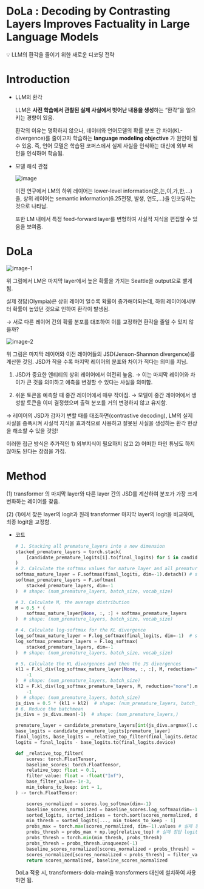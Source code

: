 # DoLa : Decoding by Contrasting Layers Improves Factuality in Large Language Models

<aside>
💡 LLM의 환각을 줄이기 위한 새로운 디코딩 전략

</aside>

# Introduction

- LLM의 환각
    
    LLM은 **사전 학습에서 관찰된 실제 사실에서 벗어난 내용을 생성**하는 “환각”을 일으키는 경향이 있음. 
    
    환각의 이유는 명확하지 않으나, 데이터와 언어모델의 확률 분포 간 차이(KL-divergence)를 줄이고자 학습하는 **language modeling objective** 가 원인이 될 수 있음. 즉, 언어 모델은 학습된 코퍼스에서 실제 사실을 인식하는 대신에 외부 패턴을 인식하며 학습됨. 
    
- 모델 해석 관점
    
    ![image](https://github.com/user-attachments/assets/d0b70fca-bba4-46ed-a6c5-e828656a8203)

    
    이전 연구에서 LM의 하위 레이어는 lower-level information(은,는,이,가,한,…)을, 상위 레이어는 semantic information(6.25전쟁, 발생, 연도,…)을 인코딩하는 것으로 나타남. 
    
    또한 LM 내에서 특정 feed-forward layer를 변형하여 사실적 지식을 편집할 수 있음을 보여줌. 
    

# DoLa

![image-1](https://github.com/user-attachments/assets/ac039efa-fdff-4b50-839c-d45deca16740)

위 그림에서 LM은 마지막 layer에서 높은 확률을 가지는 Seattle을 output으로 뱉게 됨. 

실제 정답(Olympia)은 상위 레이어 일수록 확률이 증가해야되는데, 하위 레이어에서부터 확률이 높았던 것으로 인하여 환각이 발생됨. 

→ 서로 다른 레이어 간의 확률 분포를 대조하여 이를 교정하면 환각을 줄일 수 있지 않을까?

![image-2](https://github.com/user-attachments/assets/46d21d5a-feb2-4909-9ca8-7457a2e0eb15)


위 그림은 마지막 레이어와 이전 레이어들의 JSD(Jenson-Shannon divergence)를 계산한 것임. JSD가 작을 수록 마지막 레이어의 분포와 차이가 적다는 의미를 지님. 

1) JSD가 중요한 엔티티의 상위 레이어에서 여전히 높음. → 이는 마지막 레이어와 차이가 큰 것을 의미하고 예측을 변경할 수 있다는 사실을 의미함.

2) 쉬운 토큰을 예측할 때 중간 레이어에서 매우 작아짐. → 모델이 중간 레이어에서 생성할 토큰을 이미 결정했으며 출력 분포를 거의 변경하지 않고 유지함. 

→ 레이어의 JSD가 갑자기 변할 때를 대조하면(contrastive decoding), LM의 실제 사실을 증폭시켜 사실적 지식을 효과적으로 사용하고 잘못된 사실을 생성하는 환각 현상을 해소할 수 있을 것임!

이러한 접근 방식은 추가적인 1) 외부지식이 필요하지 않고 2) 어떠한 파인 튜닝도 하지 않아도 된다는 장점을 가짐.


# Method

(1) transformer 의 마지막 layer와 다른 layer 간의 JSD를 계산하여 분포가 가장 크게 변화하는 레이어를 찾음. 

(2) (1)에서 찾은 layer의 logit과 원래 transformer 마지막 layer의 logit을 비교하여, 최종 logit을 교정함. 

- 코드
    
    ```python
    # 1. Stacking all premature_layers into a new dimension
    stacked_premature_layers = torch.stack(
        [candidate_premature_logits[i].to(final_logits) for i in candidate_premature_layers], dim=0
    )
    # 2. Calculate the softmax values for mature_layer and all premature_layers
    softmax_mature_layer = F.softmax(final_logits, dim=-1).detach() # shape: (batch_size, vocab_size)
    softmax_premature_layers = F.softmax(
        stacked_premature_layers, dim=-1
    )  # shape: (num_premature_layers, batch_size, vocab_size)
    
    # 3. Calculate M, the average distribution
    M = 0.5 * (
        softmax_mature_layer[None, :, :] + softmax_premature_layers
    )  # shape: (num_premature_layers, batch_size, vocab_size)
    
    # 4. Calculate log-softmax for the KL divergence
    log_softmax_mature_layer = F.log_softmax(final_logits, dim=-1)  # shape: (batch_size, vocab_size)
    log_softmax_premature_layers = F.log_softmax(
        stacked_premature_layers, dim=-1
    )  # shape: (num_premature_layers, batch_size, vocab_size)
    
    # 5. Calculate the KL divergences and then the JS divergences
    kl1 = F.kl_div(log_softmax_mature_layer[None, :, :], M, reduction="none").mean(
        -1
    )  # shape: (num_premature_layers, batch_size)
    kl2 = F.kl_div(log_softmax_premature_layers, M, reduction="none").mean(
        -1
    )  # shape: (num_premature_layers, batch_size)
    js_divs = 0.5 * (kl1 + kl2)  # shape: (num_premature_layers, batch_size)
    # 6. Reduce the batchmean
    js_divs = js_divs.mean(-1)  # shape: (num_premature_layers,)
    
    premature_layer = candidate_premature_layers[int(js_divs.argmax().cpu().item())]
    base_logits = candidate_premature_logits[premature_layer]
    final_logits, base_logits = _relative_top_filter(final_logits.detach(), base_logits.detach())
    logits = final_logits - base_logits.to(final_logits.device)
    ```
    
    ```python
    def _relative_top_filter(
        scores: torch.FloatTensor,
        baseline_scores: torch.FloatTensor,
        relative_top: float = 0.1,
        filter_value: float = -float("Inf"),
        base_filter_value=-1e-3,
        min_tokens_to_keep: int = 1,
    ) -> torch.FloatTensor:
    
        scores_normalized = scores.log_softmax(dim=-1)
        baseline_scores_normalized = baseline_scores.log_softmax(dim=-1)
        sorted_logits, sorted_indices = torch.sort(scores_normalized, descending=True)
        min_thresh = sorted_logits[..., min_tokens_to_keep - 1]
        probs_max = torch.max(scores_normalized, dim=-1).values # 실제 정답 logit
        probs_thresh = probs_max + np.log(relative_top) # 실제 정답 logit에 어떤 값 더한 것. 
        probs_thresh = torch.min(min_thresh, probs_thresh) 
        probs_thresh = probs_thresh.unsqueeze(-1)
        baseline_scores_normalized[scores_normalized < probs_thresh] = base_filter_value
        scores_normalized[scores_normalized < probs_thresh] = filter_value
        return scores_normalized, baseline_scores_normalized
    
    ```

    DoLa 적용 시, transformers-dola-main을 transformers 대신에 설치하여 사용하면 됨.

